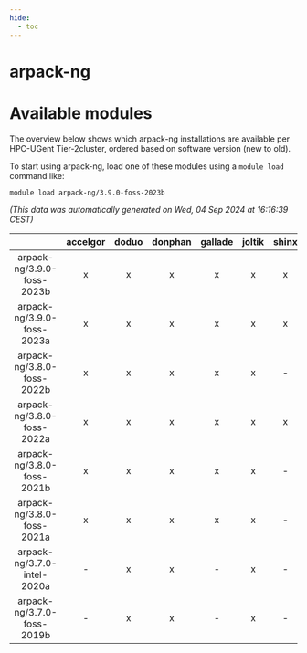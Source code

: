 ```yaml
---
hide:
  - toc
---
```


arpack-ng
=========

# Available modules


The overview below shows which arpack-ng installations are available per HPC-UGent Tier-2cluster, ordered based on software version (new to old).

To start using arpack-ng, load one of these modules using a `module load` command like:

```shell
module load arpack-ng/3.9.0-foss-2023b
```

*(This data was automatically generated on Wed, 04 Sep 2024 at 16:16:39 CEST)*  

| |accelgor|doduo|donphan|gallade|joltik|shinx|skitty|
| :---: | :---: | :---: | :---: | :---: | :---: | :---: | :---: |
|arpack-ng/3.9.0-foss-2023b|x|x|x|x|x|x|x|
|arpack-ng/3.9.0-foss-2023a|x|x|x|x|x|x|x|
|arpack-ng/3.8.0-foss-2022b|x|x|x|x|x|-|x|
|arpack-ng/3.8.0-foss-2022a|x|x|x|x|x|x|x|
|arpack-ng/3.8.0-foss-2021b|x|x|x|x|x|-|x|
|arpack-ng/3.8.0-foss-2021a|x|x|x|x|x|-|x|
|arpack-ng/3.7.0-intel-2020a|-|x|x|-|x|-|x|
|arpack-ng/3.7.0-foss-2019b|-|x|x|-|x|-|x|
